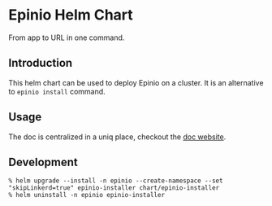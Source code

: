# Epinio Helm Chart

From app to URL in one command.

## Introduction

This helm chart can be used to deploy Epinio on a cluster. It is an alternative
to `epinio install` command.

## Usage

The doc is centralized in a uniq place, checkout the [doc website](https://docs.epinio.io/installation/install_epinio_with_helm.html).

## Development

    % helm upgrade --install -n epinio --create-namespace --set "skipLinkerd=true" epinio-installer chart/epinio-installer
    % helm uninstall -n epinio epinio-installer
